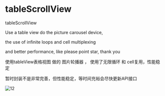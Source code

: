 # tableScrollView
tableScrollView

Use a table view do the picture carousel device, 

the use of infinite loops and cell multiplexing 

and better performance, like please point star, thank you

使用tableView表格视图 做的 图片轮播器 ， 使用了无限循环 和 cell复用，性能稳定

暂时封装不是非常完善，但性能稳定，等时间充裕会尽快更新API接口

![12](https://github.com/ChinaArJun/tableScrollView/blob/master/tableScrollViewGif.gif)
